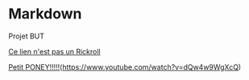 # Markdown
Projet BUT

[Ce lien n'est pas un Rickroll](https://www.youtube.com/watch?v=dQw4w9WgXcQ)

[Petit PONEY!!!!!](https://lemagdesanimaux.ouest-france.fr/images/dossiers/2021-03/adopter-poney-083907.jpg)(https://www.youtube.com/watch?v=dQw4w9WgXcQ)
